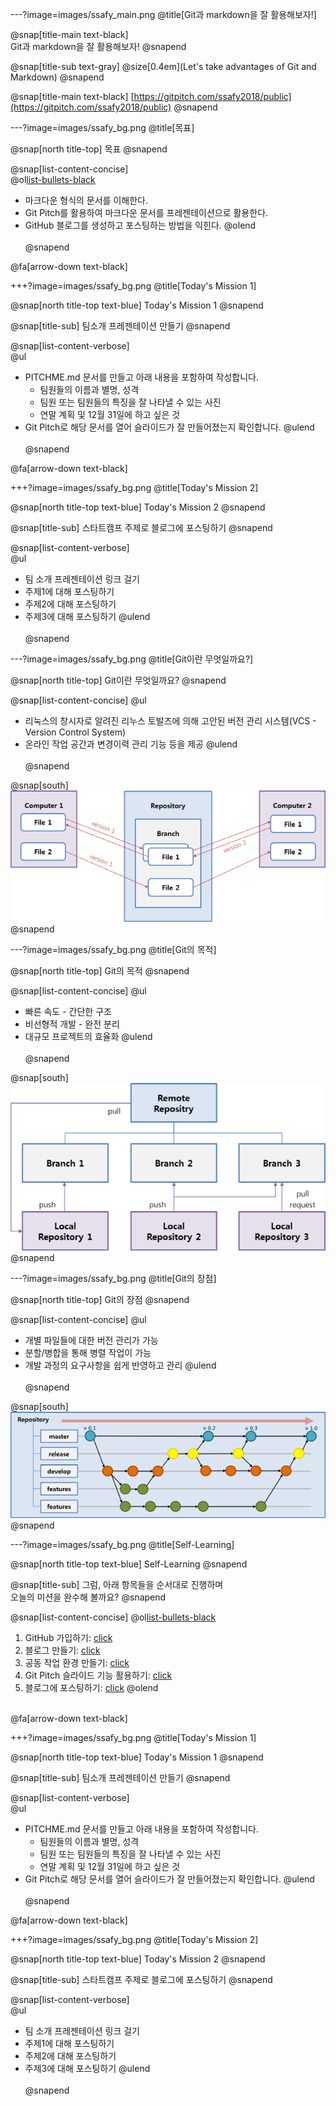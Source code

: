 ---?image=images/ssafy_main.png
@title[Git과 markdown을 잘 활용해보자!]

@snap[title-main text-black]
<br>
Git과 markdown을 잘 활용해보자!
@snapend

@snap[title-sub text-gray]
@size[0.4em](Let's take advantages of Git and Markdown)
@snapend


@snap[title-main text-black]
[https://gitpitch.com/ssafy2018/public](https://gitpitch.com/ssafy2018/public)
@snapend


---?image=images/ssafy_bg.png
@title[목표]

@snap[north title-top]
목표
@snapend

@snap[list-content-concise]
<br>
@ol[list-bullets-black](false)
- 마크다운 형식의 문서를 이해한다.
- Git Pitch를 활용하여 마크다운 문서를 프레젠테이션으로 활용한다.
- GitHub 블로그를 생성하고 포스팅하는 방법을 익힌다.
@olend
<br><br>
@snapend

@fa[arrow-down text-black]

+++?image=images/ssafy_bg.png
@title[Today's Mission 1]

@snap[north title-top text-blue]
Today's Mission 1
@snapend

@snap[title-sub]
팀소개 프레젠테이션 만들기
@snapend

@snap[list-content-verbose]
<br>
@ul[](false)
* PITCHME.md 문서를 만들고 아래 내용을 포함하여 작성합니다.
  * 팀원들의 이름과 별명, 성격
  * 팀원 또는 팀원들의 특징을 잘 나타낼 수 있는 사진 
  * 연말 계획 및 12월 31일에 하고 싶은 것
* Git Pitch로 해당 문서를 열어 슬라이드가 잘 만들어졌는지 확인합니다. 
@ulend
<br><br>
@snapend

@fa[arrow-down text-black]

+++?image=images/ssafy_bg.png
@title[Today's Mission 2]

@snap[north title-top text-blue]
Today's Mission 2
@snapend

@snap[title-sub]
스타트캠프 주제로 블로그에 포스팅하기
@snapend

@snap[list-content-verbose]
<br>
@ul[](false)
* 팀 소개 프레젠테이션 링크 걸기
* 주제1에 대해 포스팅하기
* 주제2에 대해 포스팅하기
* 주제3에 대해 포스팅하기
@ulend
<br><br>
@snapend

---?image=images/ssafy_bg.png
@title[Git이란 무엇일까요?]

@snap[north title-top]
Git이란 무엇일까요?
@snapend

@snap[list-content-concise]
@ul[](false)
- 리눅스의 창시자로 알려진 리누스 토발즈에 의해 고안된 버전 관리 시스템(VCS - Version Control System)
- 온라인 작업 공간과 변경이력 관리 기능 등을 제공
@ulend
<br><br>
@snapend

@snap[south]
![What is Git](images/what_is_git.png)
@snapend

---?image=images/ssafy_bg.png
@title[Git의 목적]

@snap[north title-top]
Git의 목적
@snapend

@snap[list-content-concise]
@ul[](false)
- 빠른 속도        - 간단한 구조 
- 비선형적 개발    - 완전 분리 
- 대규모 프로젝트의 효율화
@ulend
<br><br>
@snapend

@snap[south]
![Purpose of Git](images/purpose_of_git.png)
@snapend

---?image=images/ssafy_bg.png
@title[Git의 장점]

@snap[north title-top]
Git의 장점
@snapend

@snap[list-content-concise]
@ul[](false)
- 개별 파일들에 대한 버전 관리가 가능
- 분할/병합을 통해 병렬 작업이 가능
- 개발 과정의 요구사항을 쉽게 반영하고 관리
@ulend
<br><br>
@snapend

@snap[south]
![Pros of VCS](images/pros_of_vcs.png)
@snapend

---?image=images/ssafy_bg.png
@title[Self-Learning]

@snap[north title-top text-blue]
Self-Learning
@snapend

@snap[title-sub]
그럼, 아래 항목들을 순서대로 진행하며<br>
오늘의 미션을 완수해 볼까요?
@snapend

@snap[list-content-concise]
@ol[list-bullets-black](false)
1. GitHub 가입하기: [click](https://ssafy2018.github.io/public/Join-GitHub/)
2. 블로그 만들기: [click](https://ssafy2018.github.io/public/Add-Collaborator/) 
3. 공동 작업 환경 만들기: [click](https://ssafy2018.github.io/public/Slideshow-with-GitPitch/)
4. Git Pitch 슬라이드 기능 활용하기: [click](https://ssafy2018.github.io/public/Create-Page-with-Theme/) 
5. 블로그에 포스팅하기: [click](https://ssafy2018.github.io/public/Posting-on-Your-Blog/)
@olend
<br><br>

@fa[arrow-down text-black]

+++?image=images/ssafy_bg.png
@title[Today's Mission 1]

@snap[north title-top text-blue]
Today's Mission 1
@snapend

@snap[title-sub]
팀소개 프레젠테이션 만들기
@snapend

@snap[list-content-verbose]
<br>
@ul[](false)
* PITCHME.md 문서를 만들고 아래 내용을 포함하여 작성합니다.
  * 팀원들의 이름과 별명, 성격
  * 팀원 또는 팀원들의 특징을 잘 나타낼 수 있는 사진 
  * 연말 계획 및 12월 31일에 하고 싶은 것
* Git Pitch로 해당 문서를 열어 슬라이드가 잘 만들어졌는지 확인합니다. 
@ulend
<br><br>
@snapend

@fa[arrow-down text-black]

+++?image=images/ssafy_bg.png
@title[Today's Mission 2]

@snap[north title-top text-blue]
Today's Mission 2
@snapend

@snap[title-sub]
스타트캠프 주제로 블로그에 포스팅하기
@snapend

@snap[list-content-verbose]
<br>
@ul[](false)
* 팀 소개 프레젠테이션 링크 걸기
* 주제1에 대해 포스팅하기
* 주제2에 대해 포스팅하기
* 주제3에 대해 포스팅하기
@ulend
<br><br>
@snapend
